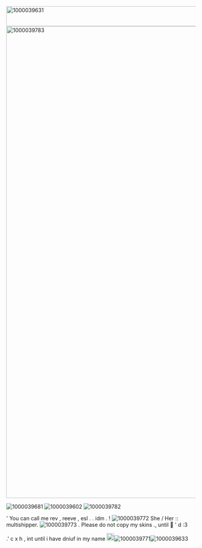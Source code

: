 <img width="640" height="53" alt="1000039631" src="https://github.com/user-attachments/assets/61ae5475-c8cf-42fb-9603-560a2b75028c" />
<img width="1745" height="1251" alt="1000039783" src="https://github.com/user-attachments/assets/8bd76db7-50c9-42d7-a5c6-33268b933286" />







![1000039681](https://github.com/user-attachments/assets/1dd5f007-5b6c-41b2-9928-b62d3767a86e)
![1000039602](https://github.com/user-attachments/assets/1fd1aa44-3240-40c5-9f48-71c3a56977ff)
![1000039782](https://github.com/user-attachments/assets/2dca78e0-8d37-413c-9558-37a3352ad942)





' You can call me rev , reeve , esl . . idm . ! ![1000039772](https://github.com/user-attachments/assets/bdd41ebd-6c96-4298-bafe-d5c039cdd66f)
She / Her :: multishipper. ![1000039773](https://github.com/user-attachments/assets/e16b784e-5104-45cf-b7d8-6f74bd28b960) .
Please do not copy my skins     .,     until 🎁 ' d :3 

.' c x h , int until i have dniuf in my name <img width="20" height="20" alt="1000039774" src="https://github.com/user-attachments/assets/8b592d22-b730-4c8b-ae56-37a0171d8f0e" />![1000039771](https://github.com/user-attachments/assets/70784d9b-3579-4b0b-a378-fd0e2d48c34a)![1000039633](https://github.com/user-attachments/assets/1e5ecf64-7b00-4631-ab9b-6378167c9795)
